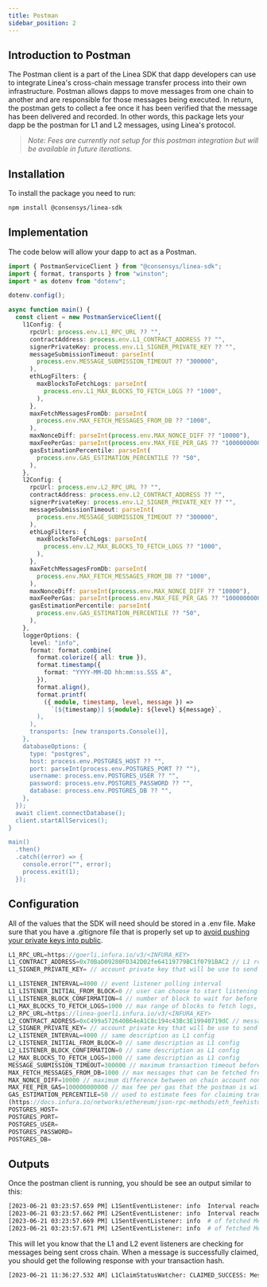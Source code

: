 ```yaml
---
title: Postman
sidebar_position: 2
---
```


## Introduction to Postman

The Postman client is a part of the Linea SDK that dapp developers can use to integrate Linea's cross-chain message transfer process into their own infrastructure. Postman allows dapps to move messages from one chain to another and are responsible for those messages being executed. In return, the postman gets to collect a fee once it has been verified that the message has been delivered and recorded. In other words, this package lets your dapp be the postman for L1 and L2 messages, using Linea's protocol.

> _Note: Fees are currently not setup for this postman integration but will be available in future iterations._

## Installation

To install the package you need to run:

```bash
npm install @consensys/linea-sdk
```

## Implementation

The code below will allow your dapp to act as a Postman.

```typescript
import { PostmanServiceClient } from "@consensys/linea-sdk";
import { format, transports } from "winston";
import * as dotenv from "dotenv";

dotenv.config();

async function main() {
  const client = new PostmanServiceClient({
    l1Config: {
      rpcUrl: process.env.L1_RPC_URL ?? "",
      contractAddress: process.env.L1_CONTRACT_ADDRESS ?? "",
      signerPrivateKey: process.env.L1_SIGNER_PRIVATE_KEY ?? "",
      messageSubmissionTimeout: parseInt(
        process.env.MESSAGE_SUBMISSION_TIMEOUT ?? "300000",
      ),
      ethLogFilters: {
        maxBlocksToFetchLogs: parseInt(
          process.env.L1_MAX_BLOCKS_TO_FETCH_LOGS ?? "1000",
        ),
      },
      maxFetchMessagesFromDb: parseInt(
        process.env.MAX_FETCH_MESSAGES_FROM_DB ?? "1000",
      ),
      maxNonceDiff: parseInt(process.env.MAX_NONCE_DIFF ?? "10000"),
      maxFeePerGas: parseInt(process.env.MAX_FEE_PER_GAS ?? "100000000000"),
      gasEstimationPercentile: parseInt(
        process.env.GAS_ESTIMATION_PERCENTILE ?? "50",
      ),
    },
    l2Config: {
      rpcUrl: process.env.L2_RPC_URL ?? "",
      contractAddress: process.env.L2_CONTRACT_ADDRESS ?? "",
      signerPrivateKey: process.env.L2_SIGNER_PRIVATE_KEY ?? "",
      messageSubmissionTimeout: parseInt(
        process.env.MESSAGE_SUBMISSION_TIMEOUT ?? "300000",
      ),
      ethLogFilters: {
        maxBlocksToFetchLogs: parseInt(
          process.env.L2_MAX_BLOCKS_TO_FETCH_LOGS ?? "1000",
        ),
      },
      maxFetchMessagesFromDb: parseInt(
        process.env.MAX_FETCH_MESSAGES_FROM_DB ?? "1000",
      ),
      maxNonceDiff: parseInt(process.env.MAX_NONCE_DIFF ?? "10000"),
      maxFeePerGas: parseInt(process.env.MAX_FEE_PER_GAS ?? "100000000000"),
      gasEstimationPercentile: parseInt(
        process.env.GAS_ESTIMATION_PERCENTILE ?? "50",
      ),
    },
    loggerOptions: {
      level: "info",
      format: format.combine(
        format.colorize({ all: true }),
        format.timestamp({
          format: "YYYY-MM-DD hh:mm:ss.SSS A",
        }),
        format.align(),
        format.printf(
          ({ module, timestamp, level, message }) =>
            `[${timestamp}] ${module}: ${level} ${message}`,
        ),
      ),
      transports: [new transports.Console()],
    },
    databaseOptions: {
      type: "postgres",
      host: process.env.POSTGRES_HOST ?? "",
      port: parseInt(process.env.POSTGRES_PORT ?? ""),
      username: process.env.POSTGRES_USER ?? "",
      password: process.env.POSTGRES_PASSWORD ?? "",
      database: process.env.POSTGRES_DB ?? "",
    },
  });
  await client.connectDatabase();
  client.startAllServices();
}

main()
  .then()
  .catch((error) => {
    console.error("", error);
    process.exit(1);
  });
```

## Configuration

All of the values that the SDK will need should be stored in a .env file. Make sure that you have a .gitignore file that is properly set up to [avoid pushing your private keys into public](https://consensys.net/blog/developers/how-to-avoid-uploading-your-private-key-to-github-approaches-to-prevent-making-your-secrets-public/).

```javascript
L1_RPC_URL=https://goerli.infura.io/v3/<INFURA_KEY>
L1_CONTRACT_ADDRESS=0x70BaD09280FD342D02fe64119779BC1f0791BAC2 // L1 rollup smart-contract
L1_SIGNER_PRIVATE_KEY= // account private key that will be use to send claim transactions,

L1_LISTENER_INTERVAL=4000 // event listener polling interval
L1_LISTENER_INITIAL_FROM_BLOCK=0 // user can choose to start listening for events from this specific block. Default value is the block of the latest message sent stored in the DB
L1_LISTENER_BLOCK_CONFIRMATION=4 // number of block to wait for before listening to events. The range of blocks that we use to listen for events is (fromBlock -> 'latest' - blockConfirmation)
L1_MAX_BLOCKS_TO_FETCH_LOGS=1000 // max range of blocks to fetch logs,
L2_RPC_URL=https://linea-goerli.infura.io/v3/<INFURA_KEY>
L2_CONTRACT_ADDRESS=0xC499a572640B64eA1C8c194c43Bc3E19940719dC // message service smart contract address to listen to
L2_SIGNER_PRIVATE_KEY= // account private key that will be use to send claim transactions
L2_LISTENER_INTERVAL=4000 // same description as L1 config
L2_LISTENER_INITIAL_FROM_BLOCK=0 // same description as L1 config
L2_LISTENER_BLOCK_CONFIRMATION=0 // same description as L1 config
L2_MAX_BLOCKS_TO_FETCH_LOGS=1000 // same description as L1 config
MESSAGE_SUBMISSION_TIMEOUT=300000 // maximum transaction timeout before doing a retry
MAX_FETCH_MESSAGES_FROM_DB=1000 // max messages that can be fetched from the DB per db query
MAX_NONCE_DIFF=10000 // maximum difference between on chain account nonce and in memory account nonce
MAX_FEE_PER_GAS=100000000000 // max fee per gas that the postman is willing to pay
GAS_ESTIMATION_PERCENTILE=50 // used to estimate fees for claiming transactions using the eth_feeHistory Infura rpc endpoint. It is the percentile value to sample from each block's effective priority fees per gas in ascending order, weighted by gas used.
(https://docs.infura.io/networks/ethereum/json-rpc-methods/eth_feehistory)
POSTGRES_HOST=
POSTGRES_PORT=
POSTGRES_USER=
POSTGRES_PASSWORD=
POSTGRES_DB=

```

## Outputs

Once the postman client is running, you should be see an output similar to this:

```bash
[2023-06-21 03:23:57.659 PM] L1SentEventListener: info  Interval reached every 4000 ms, checking from 223 to 224
[2023-06-21 03:23:57.662 PM] L2SentEventListener: info  Interval reached every 4000 ms, checking from 0 to 0
[2023-06-21 03:23:57.669 PM] L1SentEventListener: info  # of fetched MessageSent events: 0
[2023-06-21 03:23:57.671 PM] L2SentEventListener: info  # of fetched MessageSent events: 0

```

This will let you know that the L1 and L2 event listeners are checking for messages being sent cross chain. When a message is successfully claimed, you should get the following response with your transaction hash.

```bash
[2023-06-21 11:36:27.532 AM] L1ClaimStatusWatcher: CLAIMED_SUCCESS: Message with tx hash 0x433da33239ce08dbd6951e436e16bcfe5be944a8ab089415653b4ad9ae22b15b has been claimed.
```
